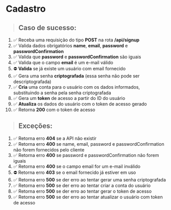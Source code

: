 # Cadastro

> ## Caso de sucesso:
1. ✅ Receba uma requisição do tipo **POST** na rota **/api/signup**
1. ✅ Valida dados obrigatórios **name**, **email**, **password** e **passwordConfirmation**
1. ✅ Valida que **password** e **passwordConfirmation** são iguais
1. ✅ Valida que o campo **email** é um e-mail válido
1. ⛔ **Valida** se já existe um usuário com email fornecido
1. ✅ Gera uma senha **criptografada** (essa senha não pode ser descriptografada)
1. ✅ **Cria** uma conta para o usuário com os dados informados, substituindo a senha pela senha criptografada
1. ✅ Gera um **token** de acesso a partir do ID do usuário
1. ✅ **Atualiza** os dados do usuário com o token de acesso gerado
1. ✅ Retorna **200** com o token de acesso

> ## Exceções:
1. ✅ Retorna erro **404** se a API não existir
1. ✅ Retorna erro **400** se name, email, password e passwordConfirmation não forem fornecidos pelo cliente
1. ✅ Retorna erro **400** se password e passwordConfirmation não forem iguais
1. ✅ Retorna erro **400** se o campo email for um e-mail inválido
1. ⛔ Retorna erro **403** se o email fornecido já estiver em uso
1. ✅ Retorna erro **500** se der erro ao tentar gerar uma senha criptografada
1. ✅ Retorna erro **500** se der erro ao tentar criar a conta do usuário
1. ✅ Retorna erro **500** se der erro ao tentar gerar o token de acesso
1. ✅ Retorna erro **500** se der erro ao tentar atualizar o usuário com token de acesso


